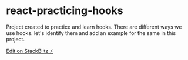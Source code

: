 # react-practicing-hooks
Project created to practice and learn hooks. There are different ways we use hooks. let's identify them and add an example for the same in this project. 



[Edit on StackBlitz ⚡️](https://stackblitz.com/edit/react-practicing-hooks)
